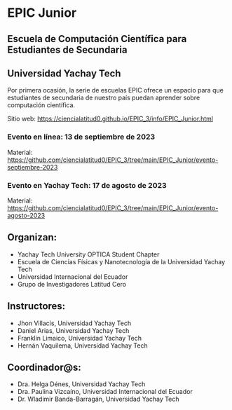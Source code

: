 # EPIC Junior
## Escuela de Computación Científica para Estudiantes de Secundaria

## Universidad Yachay Tech

Por primera ocasión, la serie de escuelas EPIC ofrece un espacio para que estudiantes de secundaria de nuestro país puedan aprender sobre computación científica.

Sitio web: https://ciencialatitud0.github.io/EPIC_3/info/EPIC_Junior.html

### Evento en línea: 13 de septiembre de 2023

Material: https://github.com/ciencialatitud0/EPIC_3/tree/main/EPIC_Junior/evento-septiembre-2023

### Evento en Yachay Tech: 17 de agosto de 2023

Material: https://github.com/ciencialatitud0/EPIC_3/tree/main/EPIC_Junior/evento-agosto-2023

## Organizan:
- Yachay Tech University OPTICA Student Chapter
- Escuela de Ciencias Físicas y Nanotecnología de la Universidad Yachay Tech
- Universidad Internacional del Ecuador
- Grupo de Investigadores Latitud Cero

## Instructores:
- Jhon Villacís, Universidad Yachay Tech
- Daniel Arias, Universidad Yachay Tech
- Franklin Limaico, Universidad Yachay Tech
- Hernán Vaquilema, Universidad Yachay Tech

## Coordinador@s:
- Dra. Helga Dénes, Universidad Yachay Tech
- Dra. Paulina Vizcaíno, Universidad Internacional del Ecuador
- Dr. Wladimir Banda-Barragán, Universidad Yachay Tech
